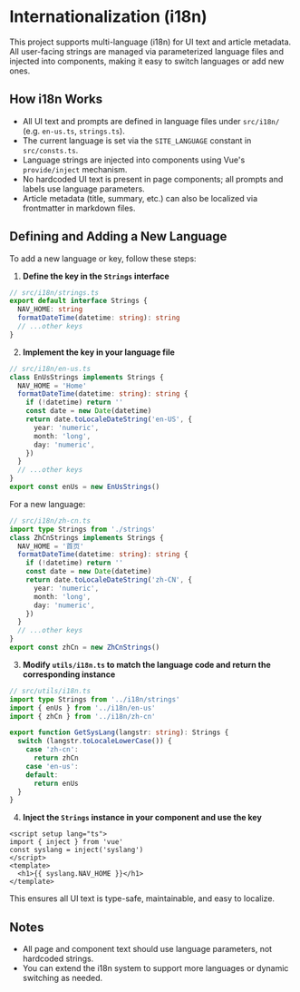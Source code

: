 # Internationalization (i18n)

This project supports multi-language (i18n) for UI text and article metadata. All user-facing strings are managed via parameterized language files and injected into components, making it easy to switch languages or add new ones.

## How i18n Works

- All UI text and prompts are defined in language files under `src/i18n/` (e.g. `en-us.ts`, `strings.ts`).
- The current language is set via the `SITE_LANGUAGE` constant in `src/consts.ts`.
- Language strings are injected into components using Vue's `provide/inject` mechanism.
- No hardcoded UI text is present in page components; all prompts and labels use language parameters.
- Article metadata (title, summary, etc.) can also be localized via frontmatter in markdown files.

## Defining and Adding a New Language

To add a new language or key, follow these steps:

1. **Define the key in the `Strings` interface**

```ts
// src/i18n/strings.ts
export default interface Strings {
  NAV_HOME: string
  formatDateTime(datetime: string): string
  // ...other keys
}
```

2. **Implement the key in your language file**

```ts
// src/i18n/en-us.ts
class EnUsStrings implements Strings {
  NAV_HOME = 'Home'
  formatDateTime(datetime: string): string {
    if (!datetime) return ''
    const date = new Date(datetime)
    return date.toLocaleDateString('en-US', {
      year: 'numeric',
      month: 'long',
      day: 'numeric',
    })
  }
  // ...other keys
}
export const enUs = new EnUsStrings()
```

For a new language:

```ts
// src/i18n/zh-cn.ts
import type Strings from './strings'
class ZhCnStrings implements Strings {
  NAV_HOME = '首页'
  formatDateTime(datetime: string): string {
    if (!datetime) return ''
    const date = new Date(datetime)
    return date.toLocaleDateString('zh-CN', {
      year: 'numeric',
      month: 'long',
      day: 'numeric',
    })
  }
  // ...other keys
}
export const zhCn = new ZhCnStrings()
```

3. **Modify `utils/i18n.ts` to match the language code and return the corresponding instance**

```ts
// src/utils/i18n.ts
import type Strings from '../i18n/strings'
import { enUs } from '../i18n/en-us'
import { zhCn } from '../i18n/zh-cn'

export function GetSysLang(langstr: string): Strings {
  switch (langstr.toLocaleLowerCase()) {
    case 'zh-cn':
      return zhCn
    case 'en-us':
    default:
      return enUs
  }
}
```

4. **Inject the `Strings` instance in your component and use the key**

```vue
<script setup lang="ts">
import { inject } from 'vue'
const syslang = inject('syslang')
</script>
<template>
  <h1>{{ syslang.NAV_HOME }}</h1>
</template>
```

This ensures all UI text is type-safe, maintainable, and easy to localize.

## Notes

- All page and component text should use language parameters, not hardcoded strings.
- You can extend the i18n system to support more languages or dynamic switching as needed.
